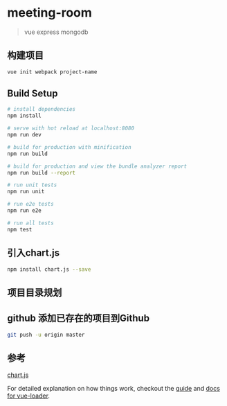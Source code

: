 # meeting-room

> vue express mongodb

## 构建项目
``` bash
vue init webpack project-name
```

## Build Setup

``` bash
# install dependencies
npm install

# serve with hot reload at localhost:8080
npm run dev

# build for production with minification
npm run build

# build for production and view the bundle analyzer report
npm run build --report

# run unit tests
npm run unit

# run e2e tests
npm run e2e

# run all tests
npm test
```

## 引入chart.js
```bash
npm install chart.js --save
```

## 项目目录规划

## github 添加已存在的项目到Github
``` bash
git push -u origin master
```


## 参考
[chart.js](https://github.com/chartjs/Chart.js)

For detailed explanation on how things work, checkout the [guide](http://vuejs-templates.github.io/webpack/) and [docs for vue-loader](http://vuejs.github.io/vue-loader).
